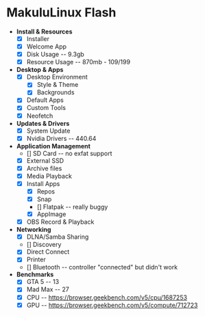 # MakuluLinux Flash

- **Install & Resources**
  - [x] Installer
  - [x] Welcome App
  - [x] Disk Usage -- 9.3gb
  - [x] Resource Usage -- 870mb - 109/199
- **Desktop & Apps**
  - [x] Desktop Environment
    - [x] Style & Theme
    - [x] Backgrounds
  - [x] Default Apps
  - [x] Custom Tools
  - [x] Neofetch
- **Updates & Drivers**
  - [x] System Update
  - [x] Nvidia Drivers -- 440.64
- **Application Management**
  - [] SD Card -- no exfat support
  - [x] External SSD
  - [x] Archive files
  - [x] Media Playback
  - [x] Install Apps
    - [x] Repos
    - [x] Snap
    - [] Flatpak -- really buggy
    - [x] AppImage
  - [x] OBS Record & Playback
- **Networking**
  - [x] DLNA/Samba Sharing
  - [] Discovery
  - [x] Direct Connect
  - [x] Printer
  - [] Bluetooth -- controller "connected" but didn't work
- **Benchmarks**
  - [x] GTA 5 -- 13
  - [x] Mad Max -- 27
  - [x] CPU -- https://browser.geekbench.com/v5/cpu/1687253
  - [x] GPU -- https://browser.geekbench.com/v5/compute/712723
